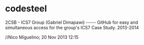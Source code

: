 codesteel
=========

2CSB - ICS7 Group (Gabriel Dimapawi) ----- GitHub for easy and simultaneous access for the group's ICS7 Case Study. 2013-2014

//Nico Miguelino; 20 Nov 2013 12:15
